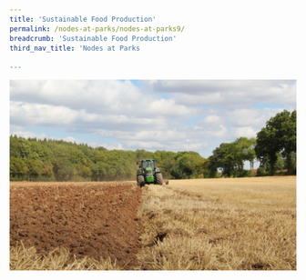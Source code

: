```yaml
---
title: 'Sustainable Food Production'
permalink: /nodes-at-parks/nodes-at-parks9/
breadcrumb: 'Sustainable Food Production'
third_nav_title: 'Nodes at Parks

---
```


![](../images/nodes-at-parks-13-min.jpg)